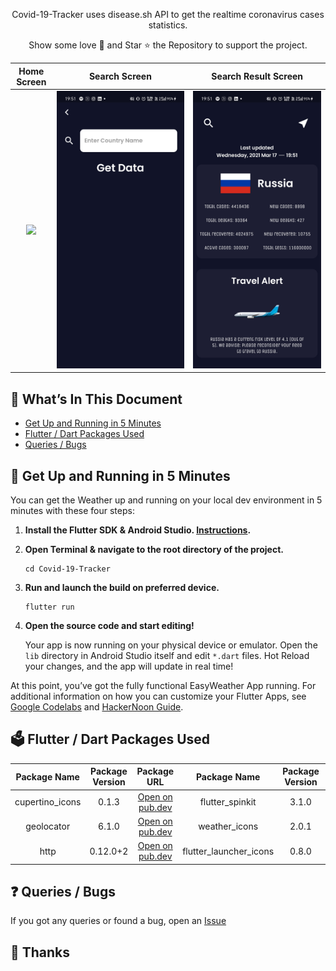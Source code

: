 <p align="center">
  Covid-19-Tracker uses disease.sh API to get the realtime coronavirus cases statistics.
</p>
<p align="center">
Show some love 💜 and Star ⭐️ the Repository to support the project.
</p>

|                 Home Screen               |                 Search Screen                |                    Search Result Screen                    |
|:-------------------------------------------------:|:-------------------------------------------------:|:-------------------------------------------------:|
| <img width="1604" src="screenshot1.jpg"> | <img width="1604" src="screenshot2.jpg"> | <img width="1604" src="screenshot3.jpg"> |

## :bookmark_tabs: What’s In This Document

- [Get Up and Running in 5 Minutes](#rocket-get-up-and-running-in-5-minutes)
- [Flutter / Dart Packages Used](#ballot_box-flutter--dart-packages-used)
- [Queries / Bugs](#question-queries--bugs)

## :rocket: Get Up and Running in 5 Minutes

You can get the Weather up and running on your local dev environment in 5 minutes with these four steps:

1. **Install the Flutter SDK & Android Studio. [Instructions](https://medium.com/enappd/install-flutter-on-windows-and-mac-1fd1dde453ba).**

2. **Open Terminal & navigate to the root directory of the project.**

    ```shell
    cd Covid-19-Tracker
    ```

3. **Run and launch the build on preferred device.**

   ```shell
   flutter run
   ```

4. **Open the source code and start editing!**

   Your app is now running on your physical device or emulator. Open the `lib` directory in Android Studio itself and edit `*.dart` files. Hot Reload your changes, and the app will update in real time!

At this point, you’ve got the fully functional EasyWeather App running. For additional information on how you can customize your Flutter Apps, see [Google Codelabs](https://codelabs.developers.google.com/codelabs/flutter/) and [HackerNoon Guide](https://hackernoon.com/making-the-most-of-flutter-from-basics-to-customization-433171581d01).

## :ballot_box: Flutter / Dart Packages Used
|    Package Name  	| Package Version 	|                           Package URL                          	|    Package Name      	| Package Version 	|                           Package URL                          	|
|:----------------:	|:-------: |:-----------------------------------------------------------: |:-----------------: |:-----:	|:--------------------------------------------------------------:	|
| cupertino_icons  	| 0.1.3    | [Open on pub.dev](https://pub.dev/packages/cupertino_icons)  | flutter_spinkit               | 3.1.0 | [Open on pub.dev](https://pub.dev/packages/flutter_spinkit)              	|
| geolocator      	| 6.1.0    | [Open on pub.dev](https://pub.dev/packages/geolocator)       | weather_icons              | 2.0.1  | [Open on pub.dev](https://pub.dev/packages/weather_icons)  |
| http             	| 0.12.0+2 | [Open on pub.dev](https://pub.dev/packages/http)             | flutter_launcher_icons   | 0.8.0 | [Open on pub.dev](https://pub.dev/packages/flutter_launcher_icons)    |

## :question: Queries / Bugs
If you got any queries or found a bug, open an [Issue](https://github.com/ritz1804/Covid-19-Tracker/issues/new) 

## :purple_heart: Thanks
